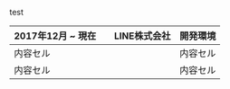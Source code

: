 test

| 2017年12月 ~ 現在　　LINE株式会社 | 開発環境 |
| ------------- | ------------- |
| 内容セル  | 内容セル  |
| 内容セル  | 内容セル  |
